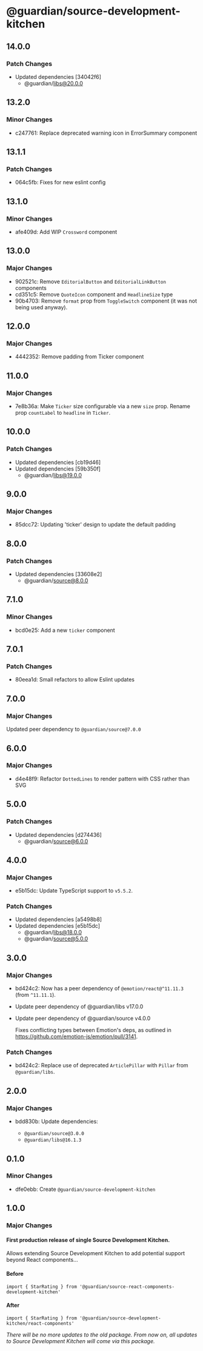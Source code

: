 # @guardian/source-development-kitchen

## 14.0.0

### Patch Changes

- Updated dependencies [34042f6]
  - @guardian/libs@20.0.0

## 13.2.0

### Minor Changes

- c247761: Replace deprecated warning icon in ErrorSummary component

## 13.1.1

### Patch Changes

- 064c5fb: Fixes for new eslint config

## 13.1.0

### Minor Changes

- afe409d: Add WIP `Crossword` component

## 13.0.0

### Major Changes

- 902521c: Remove `EditorialButton` and `EditorialLinkButton` components
- cd351c5: Remove `QuoteIcon` component and `HeadlineSize` type
- 90b4703: Remove `format` prop from `ToggleSwitch` component (it was not being used anyway).

## 12.0.0

### Major Changes

- 4442352: Remove padding from Ticker component

## 11.0.0

### Major Changes

- 7e8b36a: Make `Ticker` size configurable via a new `size` prop.
  Rename prop `countLabel` to `headline` in `Ticker`.

## 10.0.0

### Patch Changes

- Updated dependencies [cb19d46]
- Updated dependencies [59b350f]
  - @guardian/libs@19.0.0

## 9.0.0

### Major Changes

- 85dcc72: Updating 'ticker' design to update the default padding

## 8.0.0

### Patch Changes

- Updated dependencies [33608e2]
  - @guardian/source@8.0.0

## 7.1.0

### Minor Changes

- bcd0e25: Add a new `ticker` component

## 7.0.1

### Patch Changes

- 80eea1d: Small refactors to allow Eslint updates

## 7.0.0

### Major Changes

Updated peer dependency to `@guardian/source@7.0.0`

## 6.0.0

### Major Changes

- d4e48f9: Refactor `DottedLines` to render pattern with CSS rather than SVG

## 5.0.0

### Patch Changes

- Updated dependencies [d274436]
  - @guardian/source@6.0.0

## 4.0.0

### Major Changes

- e5b15dc: Update TypeScript support to `v5.5.2`.

### Patch Changes

- Updated dependencies [a5498b8]
- Updated dependencies [e5b15dc]
  - @guardian/libs@18.0.0
  - @guardian/source@5.0.0

## 3.0.0

### Major Changes

- bd424c2: Now has a peer dependency of `@emotion/react@^11.11.3` (from `^11.11.1`).
- Update peer dependency of @guardian/libs v17.0.0
- Update peer dependency of @guardian/source v4.0.0

  Fixes conflicting types between Emotion's deps, as outlined in https://github.com/emotion-js/emotion/pull/3141.

### Patch Changes

- bd424c2: Replace use of deprecated `ArticlePillar` with `Pillar` from `@guardian/libs`.

## 2.0.0

### Major Changes

- bdd830b: Update dependencies:

  - `@guardian/source@3.0.0`
  - `@guardian/libs@16.1.3`

## 0.1.0

### Minor Changes

- dfe0ebb: Create `@guardian/source-development-kitchen`

## 1.0.0

### Major Changes

#### First production release of single Source Development Kitchen.

Allows extending Source Development Kitchen to add potential support beyond React components...

#### Before

```
import { StarRating } from '@guardian/source-react-components-development-kitchen'
```

#### After

```
import { StarRating } from '@guardian/source-development-kitchen/react-components'
```

_There will be no more updates to the old package. From now on, all updates to Source Development Kitchen will come via this package._

